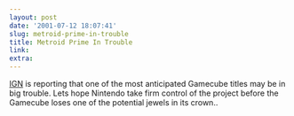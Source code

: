 ```yaml
---
layout: post
date: '2001-07-12 18:07:41'
slug: metroid-prime-in-trouble
title: Metroid Prime In Trouble
link: 
extra: 
---
```


[IGN](http://cube.ign.com/news/36517.html) is reporting that one of the most anticipated Gamecube titles may be in big trouble. Lets hope Nintendo take firm control of the project before the Gamecube loses one of the potential jewels in its crown..